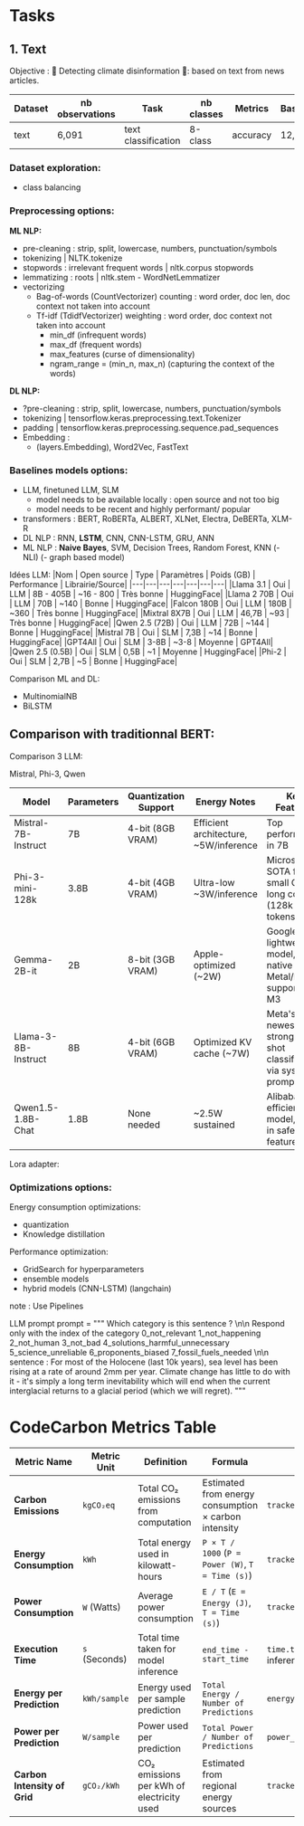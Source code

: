 # Tasks

## 1. Text

Objective : 📝 Detecting climate disinformation 📝: based on text from news articles.

| Dataset | nb observations | Task | nb classes | Metrics | Baseline |
|---|---|---|---|---|---|
| text | 6,091 | text classification | 8-class | accuracy | 12,5% |


### Dataset exploration:
- class balancing

### Preprocessing options:
**ML NLP:**
- pre-cleaning : strip, split, lowercase, numbers, punctuation/symbols
- tokenizing | NLTK.tokenize
- stopwords : irrelevant frequent words | nltk.corpus stopwords
- lemmatizing : roots | nltk.stem - WordNetLemmatizer
- vectorizing
    - Bag-of-words (CountVectorizer) counting : word order, doc len, doc context not taken into account
    - Tf-idf (TdidfVectorizer) weighting : word order, doc context not taken into account
        - min_df (infrequent words)
        - max_df (frequent words)
        - max_features (curse of dimensionality)
        - ngram_range = (min_n, max_n) (capturing the context of the words)

**DL NLP:**
- ?pre-cleaning : strip, split, lowercase, numbers, punctuation/symbols
- tokenizing | tensorflow.keras.preprocessing.text.Tokenizer
- padding | tensorflow.keras.preprocessing.sequence.pad_sequences
- Embedding :
    - (layers.Embedding), Word2Vec, FastText

### Baselines models options:
- LLM, finetuned LLM, SLM
    - model needs to be available locally : open source and not too big
    - model needs to be recent and highly performant/ popular
- transformers : BERT, RoBERTa, ALBERT, XLNet, Electra, DeBERTa, XLM-R
- DL NLP : RNN, **LSTM**, CNN, CNN-LSTM, GRU, ANN
- ML NLP : **Naive Bayes**, SVM, Decision Trees, Random Forest, KNN
(- NLI)
(- graph based model)


Idées LLM:
|Nom | Open source | Type | Paramètres | Poids (GB) | Performance | Librairie/Source|
|---|---|---|---|---|---|---|
|Llama 3.1 | Oui | LLM | 8B - 405B | ~16 - 800 | Très bonne | HuggingFace|
|Llama 2 70B | Oui | LLM | 70B | ~140 | Bonne | HuggingFace|
|Falcon 180B | Oui | LLM | 180B | ~360 | Très bonne | HuggingFace|
|Mixtral 8X7B | Oui | LLM | 46,7B | ~93 | Très bonne | HuggingFace|
|Qwen 2.5 (72B) | Oui | LLM | 72B | ~144 | Bonne | HuggingFace|
|Mistral 7B | Oui | SLM | 7,3B | ~14 | Bonne | HuggingFace|
|GPT4All | Oui | SLM | 3-8B | ~3-8 | Moyenne | GPT4All|
|Qwen 2.5 (0.5B) | Oui | SLM | 0,5B | ~1 | Moyenne | HuggingFace|
|Phi-2 | Oui | SLM | 2,7B | ~5 | Bonne | HuggingFace|


Comparison ML and DL:
- MultinomialNB
- BiLSTM

Comparison with traditionnal BERT:
- 

Comparison 3 LLM:

Mistral, Phi-3, Qwen

| Model | Parameters | Quantization Support | Energy Notes | Key Features | 
| ---| ---| ---| ---| ---| 
| Mistral-7B-Instruct | 7B | 4-bit (8GB VRAM) | Efficient architecture, ~5W/inference | Top performance in 7B | class, ideal for instruction-based classification| 
| Phi-3-mini-128k | 3.8B | 4-bit (4GB VRAM) | Ultra-low ~3W/inference | Microsoft's SOTA for small GPUs, long context (128k tokens)| 
| Gemma-2B-it | 2B | 8-bit (3GB VRAM) | Apple-optimized (~2W) | Google's lightweight model, native Metal/MLX support for M3| 
| Llama-3-8B-Instruct | 8B | 4-bit (6GB VRAM) | Optimized KV cache (~7W) | Meta's newest, strong zero-shot classification via system prompts| 
| Qwen1.5-1.8B-Chat | 1.8B | None needed | ~2.5W sustained | Alibaba's efficient model, built-in safety features| 


Lora adapter:

### Optimizations options:
Energy consumption optimizations:
- quantization
- Knowledge distillation

Performance optimization:
- GridSearch for hyperparameters
- ensemble models
- hybrid models (CNN-LSTM)
(langchain)

note : Use Pipelines


LLM prompt
prompt = """
Which category is this sentence ?
\n\n
Respond only with the index of the category
0_not_relevant
1_not_happening
2_not_human
3_not_bad
4_solutions_harmful_unnecessary
5_science_unreliable
6_proponents_biased
7_fossil_fuels_needed
\n\n
sentence :
For most of the Holocene (last 10k years), sea level has been rising at a rate of around 2mm per year. Climate change has little to do with it - it's simply a long term inevitability which will end when the current interglacial returns to a glacial period (which we will regret). 
"""


# CodeCarbon Metrics Table

| **Metric Name**                  | **Metric Unit**  | **Definition**                                | **Formula**                                           | **Usage**                                                  | **Objective**                              |
|-----------------------------------|-----------------|----------------------------------------------|-------------------------------------------------------|------------------------------------------------------------|--------------------------------------------|
| **Carbon Emissions**              | `kgCO₂eq`       | Total CO₂ emissions from computation        | Estimated from energy consumption × carbon intensity  | `tracker.stop()`                                           | Reduce carbon footprint of ML models      |
| **Energy Consumption**            | `kWh`           | Total energy used in kilowatt-hours         | `P × T / 1000` (`P = Power (W)`, `T = Time (s)`)      | `tracker.final_energy.kWh`                                 | Optimize energy efficiency                 |
| **Power Consumption**             | `W` (Watts)     | Average power consumption                   | `E / T` (`E = Energy (J)`, `T = Time (s)`)            | `tracker.final_power.W`                                     | Compare hardware efficiency                |
| **Execution Time**                | `s` (Seconds)   | Total time taken for model inference        | `end_time - start_time`                              | `time.time()` before & after model inference               | Optimize model speed                       |
| **Energy per Prediction**         | `kWh/sample`    | Energy used per sample prediction          | `Total Energy / Number of Predictions`               | `energy_kWh / X_test.shape[0]`                             | Reduce energy usage per inference         |
| **Power per Prediction**          | `W/sample`      | Power used per prediction                   | `Total Power / Number of Predictions`                | `power_W / X_test.shape[0]`                                | Optimize per-sample efficiency             |
| **Carbon Intensity of Grid**      | `gCO₂/kWh`      | CO₂ emissions per kWh of electricity used   | Estimated from regional energy sources               | `tracker._get_carbon_intensity()`                          | Choose low-carbon cloud/compute providers |
